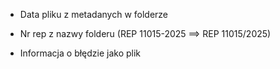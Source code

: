 - Data pliku z metadanych w folderze
- Nr rep z nazwy folderu (REP 11015-2025 ==> REP 11015/2025)

- Informacja o błędzie jako plik